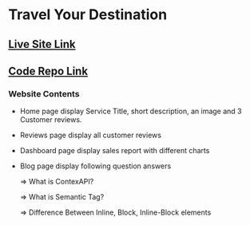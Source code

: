# Travel Your Destination

## [Live Site Link](https://iqbal-project-9.netlify.app/)

## [Code Repo Link](https://github.com/programming-hero-web-course-4/product-analysis-website-rimitdb)

### Website Contents

* Home page display Service Title, short description, an image and 3 Customer reviews.

* Reviews page display all customer reviews

* Dashboard page display sales report with different charts

* Blog page display following question answers

  => What is ContexAPI?

  => What is Semantic Tag?

  => Difference Between Inline, Block, Inline-Block elements